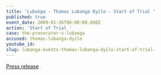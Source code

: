 ```yaml
---
title: 'Lubanga - Thomas Lubanga Dyilo - Start of Trial '
published: true
event_date: 2009-01-26T00:00:00.000Z
action: 'Start of Trial '
case: the-prosecutor-v-lubanga
accused: thomas-lubanga-dyilo
youtube_id:
slug: lubanga-events-thomas-lubanga-dyilo-start-of-trial-
---
```



[Press release](https://www.icc-cpi.int/pages/item.aspx?name=launch%20of%20the%20information%20campaign%20on%20the%20opening%20of%20the%20trial%20of%20thomas%20lu)